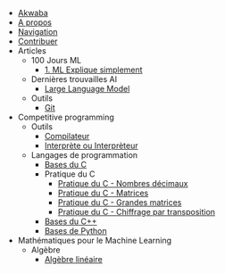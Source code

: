 - [Akwaba](index.md)
- [A propos](about.md)
- [Navigation](navigation.md)
- [Contribuer](support.md)
- Articles
    - 100 Jours ML
        - [1. ML Explique simplement](articles/100joursml/ml-explique-simple.md)
    - Dernières trouvailles AI
        - [Large Language Model](articles/news/high-level-llm.md)
    - Outils
        - [Git](articles/tools/git.md)
- Competitive programming
    - Outils
        - [Compilateur](cp/tools/compiler.md)
        - [Interprète ou Interprèteur](cp/tools/interpreter.md)
    - Langages de programmation
        - [Bases du C](cp/programming-lang/c.md)
        - Pratique du C
            - [Pratique du C - Nombres décimaux](cp/programming-lang/action-c/action-c-float.md)
            - [Pratique du C - Matrices](cp/programming-lang/action-c/action-c-matrix.md)
            - [Pratique du C - Grandes matrices](cp/programming-lang/action-c/action-c-big-matrix.md)
            - [Pratique du C - Chiffrage par transposition](cp/programming-lang/action-c/action-c-transposition-ciffer.md)
        - [Bases du C++](cp/programming-lang/cpp.md)
        - [Bases de Python](cp/programming-lang/python.md)
- Mathématiques pour le Machine Learning
    - Algèbre
        - [Algèbre linéaire](mml/algebra/al.md)

